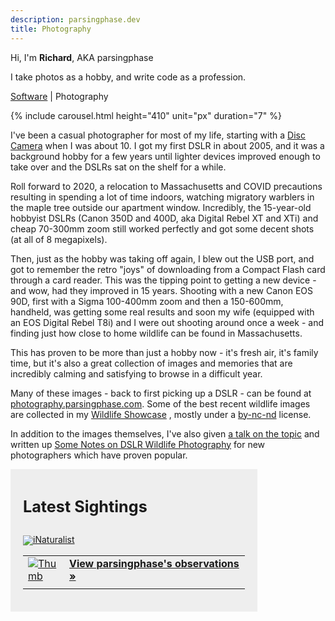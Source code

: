 ```yaml
---
description: parsingphase.dev 
title: Photography
---
```

Hi, I'm **Richard**, AKA parsingphase

I take photos as a hobby, and write code as a profession.

<p class="nav"><a href="/"> <i class="fas fa-laptop-code"></i> Software</a> | <i class="fas fa-camera"></i> Photography</p>

{% include carousel.html height="410" unit="px" duration="7" %}

I've been a casual photographer for most of my life, starting with
a [Disc Camera](https://clickamericana.com/media/photography/what-happened-to-kodak-disc-camera-debuted-in-1982) when I
was about 10. I got my first DSLR in about 2005, and it was a background hobby for a few years until lighter devices
improved enough to take over and the DSLRs sat on the shelf for a while.

Roll forward to 2020, a relocation to Massachusetts and COVID precautions resulting in spending a lot of time indoors,
watching migratory warblers in the maple tree outside our apartment window. Incredibly, the 15-year-old hobbyist DSLRs
(Canon 350D and 400D, aka Digital Rebel XT and XTi) and cheap 70-300mm zoom still worked perfectly and got some decent
shots (at all of 8 megapixels).

Then, just as the hobby was taking off again, I blew out the USB port, and got to remember the retro "joys" of
downloading from a Compact Flash card through a card reader. This was the tipping point to getting a new device - and
wow, had they improved in 15 years. Shooting with a new Canon EOS 90D, first with a Sigma 100-400mm zoom and then a
150-600mm, handheld, was getting some real results and soon my wife (equipped with an EOS Digital Rebel T8i)
and I were out shooting around once a week - and finding just how close to home wildlife can be found in Massachusetts.

This has proven to be more than just a hobby now - it's fresh air, it's family time, but it's also a great collection of
images and memories that are incredibly calming and satisfying to browse in a difficult year.

Many of these images - back to first picking up a DSLR - can be found at <br />
<i class="fas fa-globe"></i> [photography.parsingphase.com](https://photography.parsingphase.com). Some of the best
recent wildlife images are collected in
my <i class="fab fa-flickr"></i> [Wildlife Showcase](https://www.flickr.com/photos/parsingphase/albums/72157717026953392)
, mostly under a <i class="fab fa-creative-commons"></i> [by-nc-nd](https://creativecommons.org/licenses/by-nc-nd/2.0/)
license.

In addition to the images themselves, I've also given <i class="far fa-images"></i>
[a talk on the topic](https://www.dropbox.com/s/g5wvf6jg6kpxwep/WildlifePhotographyWithPreamble.pdf)
and written up <i class="fab fa-medium"></i>
[Some Notes on DSLR Wildlife Photography](https://medium.com/@parsingphase/some-notes-on-wildlife-photography-6370ea4f8965)
for new photographers which have proven popular.

<link rel="stylesheet" href="https://use.fontawesome.com/releases/v5.8.2/css/all.css" integrity="sha384-oS3vJWv+0UjzBfQzYUhtDYW+Pj2yciDJxpsK1OYPAYjqT085Qq/1cq5FLXAZQ7Ay" crossorigin="anonymous">
<style type="text/css" media="screen">
.inat-widget { padding: 10px; line-height: 1;}
.inat-widget-header {margin-bottom: 10px;}
.inat-widget td {vertical-align: top; padding-bottom: 10px;}
.inat-label { color: #888; }
.inat-meta { font-size: smaller; margin-top: 3px; line-height: 1.2}
.inat-observation-body, .inat-user-body { padding-left: 10px; text-align: left; width: 272px}
.inat-observation-image {text-align: center;}
.inat-observation-image, .inat-user-image { width: 48px; display: inline-block; }
.inat-observation-image img, .inat-user-image img { max-width: 48px; }
.inat-observation-image img { vertical-align: middle; }
.inat-widget-small .inat-observation-image { display:block; float: left; margin: 0 3px 3px 0; height:48px;}
.inat-user-body {vertical-align: middle;}
.inat-widget td.inat-user-body {vertical-align: middle;}
.inat-widget .inat-footer td.inat-value {vertical-align: middle; padding-left: 10px;}
.sightings-container { background-color: #eee; padding: 10px; margin-right: 10px; max-width: 375px }
@media (min-width: 1500px) {
    .sightings-container {
position: absolute; right: 20px; top: 20px; 
    }
}
</style>

<div class="sightings-container">
    <h2 style="font-size: 1.8em; padding-left: 10px">Latest Sightings</h2>
    <div class="inat-widget">
        <div class="inat-widget-header">
          <a href="https://www.inaturalist.org"><img alt="iNaturalist" src="https://www.inaturalist.org/assets/logo-small-07f1d55e02e592c643a9bd7d52f8c926.gif" /></a>  
        </div>
      <script type="text/javascript" charset="utf-8" src="https://www.inaturalist.org/observations/parsingphase.widget?layout=large&limit=5&order=desc&order_by=observed_on"></script>
      <table class="inat-footer">
        <tr class="inat-user">
            <td class="inat-user-image">
              <a border="0" href="https://www.inaturalist.org/observations/parsingphase"><img class="usericon" src="https://static.inaturalist.org/attachments/users/icons/3220306/thumb.jpeg?1592773303" alt="Thumb" /></a>
            </td>
          <td class="inat-value">
            <strong>
                <a href="https://www.inaturalist.org/observations/parsingphase">View parsingphase's observations »</a>
            </strong>
          </td>
        </tr>
      </table>
    </div>
</div>
